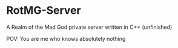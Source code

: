# RotMG-Server
A Realm of the Mad God private server written in C++ (unfinished)

POV: You are me who knows absolutely nothing
